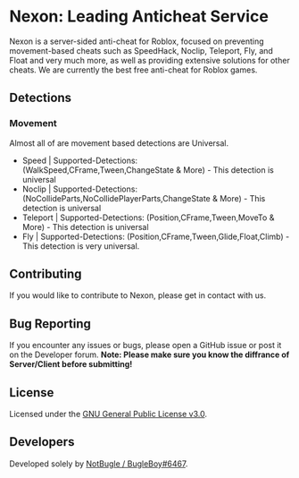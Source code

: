 # Nexon: Leading Anticheat Service

Nexon is a server-sided anti-cheat for Roblox, focused on preventing movement-based cheats such as SpeedHack, Noclip, Teleport, Fly, and Float and very much more, as well as providing extensive solutions for other cheats. We are currently the best free anti-cheat for Roblox games.

## Detections
### Movement
Almost all of are movement based detections are Universal.
- Speed | Supported-Detections: (WalkSpeed,CFrame,Tween,ChangeState & More) - This detection is universal
- Noclip | Supported-Detections: (NoCollideParts,NoCollidePlayerParts,ChangeState & More) - This detection is universal
- Teleport | Supported-Detections: (Position,CFrame,Tween,MoveTo & More) - This detection is universal
- Fly | Supported-Detections: (Position,CFrame,Tween,Glide,Float,Climb) - This detection is very universal.

## Contributing

If you would like to contribute to Nexon, please get in contact with us.

## Bug Reporting

If you encounter any issues or bugs, please open a GitHub issue or post it on the Developer forum.
**Note: Please make sure you know the diffrance of Server/Client before submitting!**

## License

Licensed under the [GNU General Public License v3.0](https://github.com/ImInTheICU/Nexon/blob/main/LICENSE).

## Developers

Developed solely by [NotBugle / BugleBoy#6467](https://github.com/ImInTheICU).
